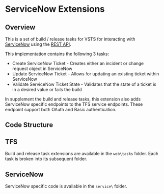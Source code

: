 # ServiceNow Extensions

## Overview

This is a set of build / release tasks for VSTS for interacting with [ServiceNow](https://www.servicenow.com) using the [REST API](http://wiki.servicenow.com/index.php?title=Table_API#gsc.tab=0).

This implementation contains the following 3 tasks:
- Create ServiceNow Ticket - Creates either an incident or change request object in ServiceNow
- Update ServiceNow Ticket - Allows for updating an existing ticket within ServiceNow
- Validate ServiceNow Ticket State - Validates that the state of a ticket is in a desired value or fails the build

In supplement the build and release tasks, this extension also adds ServiceNow specific endpoints to the TFS service endpoints. These endpoint support both OAuth and Basic authentication.

## Code Structure

## TFS
Build and release task extensions are available in the `web\tasks` folder. Each task is broken into its subsequent folder.

## ServiceNow
ServiceNow specific code is available in the `service\` folder.
